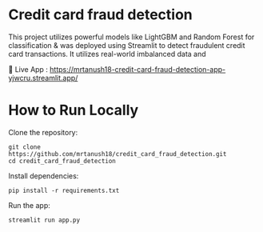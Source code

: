 # Credit card fraud detection

This project utilizes powerful models like LightGBM and Random Forest for classification & was deployed using Streamlit to detect fraudulent credit card transactions. It utilizes real-world imbalanced data and 

🔗 Live App : https://mrtanush18-credit-card-fraud-detection-app-yjwcru.streamlit.app/

# How to Run Locally
Clone the repository:
```
git clone https://github.com/mrtanush18/credit_card_fraud_detection.git
cd credit_card_fraud_detection
```
Install dependencies:
```
pip install -r requirements.txt
```
Run the app:
```
streamlit run app.py
```
